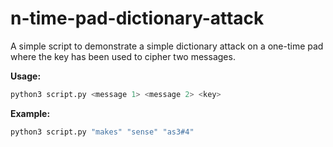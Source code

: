 # n-time-pad-dictionary-attack

A simple script to demonstrate a simple
dictionary attack on a one-time pad where
the key has been used to cipher two
messages.

**Usage:**

```bash
python3 script.py <message 1> <message 2> <key>
```

**Example:**

```bash
python3 script.py "makes" "sense" "as3#4"
```